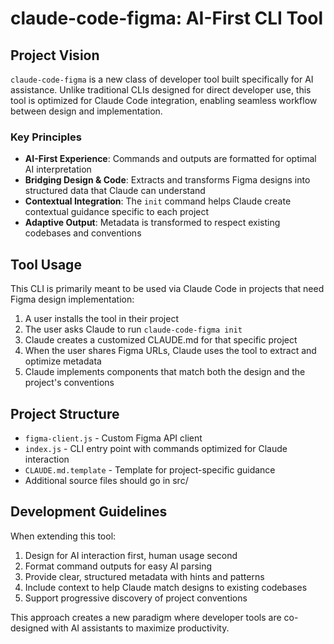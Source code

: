 # claude-code-figma: AI-First CLI Tool

## Project Vision

`claude-code-figma` is a new class of developer tool built specifically for AI assistance. Unlike traditional CLIs designed for direct developer use, this tool is optimized for Claude Code integration, enabling seamless workflow between design and implementation.

### Key Principles

- **AI-First Experience**: Commands and outputs are formatted for optimal AI interpretation
- **Bridging Design & Code**: Extracts and transforms Figma designs into structured data that Claude can understand
- **Contextual Integration**: The `init` command helps Claude create contextual guidance specific to each project
- **Adaptive Output**: Metadata is transformed to respect existing codebases and conventions

## Tool Usage

This CLI is primarily meant to be used via Claude Code in projects that need Figma design implementation:

1. A user installs the tool in their project
2. The user asks Claude to run `claude-code-figma init` 
3. Claude creates a customized CLAUDE.md for that specific project
4. When the user shares Figma URLs, Claude uses the tool to extract and optimize metadata
5. Claude implements components that match both the design and the project's conventions

## Project Structure

- `figma-client.js` - Custom Figma API client
- `index.js` - CLI entry point with commands optimized for Claude interaction
- `CLAUDE.md.template` - Template for project-specific guidance
- Additional source files should go in src/

## Development Guidelines

When extending this tool:

1. Design for AI interaction first, human usage second
2. Format command outputs for easy AI parsing
3. Provide clear, structured metadata with hints and patterns
4. Include context to help Claude match designs to existing codebases
5. Support progressive discovery of project conventions

This approach creates a new paradigm where developer tools are co-designed with AI assistants to maximize productivity.